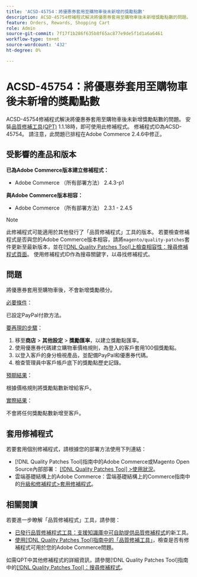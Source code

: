 ```yaml
---
title: 'ACSD-45754：將優惠券套用至購物車後未新增的獎勵點數'
description: ACSD-45754修補程式解決將優惠券套用至購物車後未新增獎勵點數的問題。 安裝[Quality Patches Tool (QPT)](https://experienceleague.adobe.com/en/docs/commerce-knowledge-base/kb/announcements/commerce-announcements/magento-quality-patches-released-new-tool-to-self-serve-quality-patches) 1.1.18後，即可使用此修補程式。 修補程式ID為ACSD-45754。 請注意，此問題已排程在Adobe Commerce 2.4.6中修正。
feature: Orders, Rewards, Shopping Cart
role: Admin
source-git-commit: 7f17f1b286f635b8f65ac877e9de5f1d1a6a6461
workflow-type: tm+mt
source-wordcount: '432'
ht-degree: 0%

---
```


# ACSD-45754：將優惠券套用至購物車後未新增的獎勵點數

ACSD-45754修補程式解決將優惠券套用至購物車後未新增獎勵點數的問題。 安裝[品質修補工具(QPT)](https://experienceleague.adobe.com/en/docs/commerce-knowledge-base/kb/announcements/commerce-announcements/magento-quality-patches-released-new-tool-to-self-serve-quality-patches) 1.1.18時，即可使用此修補程式。 修補程式ID為ACSD-45754。 請注意，此問題已排程在Adobe Commerce 2.4.6中修正。

## 受影響的產品和版本

**已為Adobe Commerce版本建立修補程式：**

* Adobe Commerce （所有部署方法） 2.4.3-p1

**與Adobe Commerce版本相容：**

* Adobe Commerce （所有部署方法） 2.3.1 - 2.4.5

>[!NOTE]
>
>此修補程式可能適用於其他發行了「品質修補程式」工具的版本。 若要檢查修補程式是否與您的Adobe Commerce版本相容，請將`magento/quality-patches`套件更新至最新版本，並在[[!DNL Quality Patches Tool]上檢查相容性：搜尋修補程式頁面](https://experienceleague.adobe.com/en/docs/commerce-knowledge-base/kb/announcements/commerce-announcements/magento-quality-patches-released-new-tool-to-self-serve-quality-patches)。 使用修補程式ID作為搜尋關鍵字，以尋找修補程式。

## 問題

將優惠券套用至購物車後，不會新增獎勵積分。

<u>必要條件</u>：

已設定PayPal付款方法。

<u>要再現的步驟</u>：

1. 移至&#x200B;**商店** > **其他設定** > **獎勵匯率**，以建立獎勵點匯率。
1. 使用優惠券代碼建立購物車價格規則，為登入的客戶套用100個獎勵點。
1. 以登入客戶的身分檢視產品，並配備PayPal和優惠券代碼。
1. 檢查管理員中客戶帳戶底下的獎勵點歷史記錄。

<u>預期結果</u>：

根據價格規則將獎勵點數新增給客戶。

<u>實際結果</u>：

不會將任何獎勵點數新增至客戶。

## 套用修補程式

若要套用個別修補程式，請根據您的部署方法使用下列連結：

* [!DNL Quality Patches Tool]指南中的Adobe Commerce或Magento Open Source內部部署： [[!DNL Quality Patches Tool] >使用狀況](/help/tools/quality-patches-tool/usage.md)。
* 雲端基礎結構上的Adobe Commerce：雲端基礎結構上的Commerce指南中的[升級和修補程式>套用修補程式](https://experienceleague.adobe.com/docs/commerce-cloud-service/user-guide/develop/upgrade/apply-patches.html)。

## 相關閱讀

若要進一步瞭解「品質修補程式」工具，請參閱：

* [已發行品質修補程式工具：支援知識庫中可自助提供品質修補程式](https://experienceleague.adobe.com/en/docs/commerce-knowledge-base/kb/announcements/commerce-announcements/magento-quality-patches-released-new-tool-to-self-serve-quality-patches)的新工具。
* [使用[!DNL Quality Patches Tool]指南中的「品質修補工具」](/help/tools/quality-patches-tool/patches-available-in-qpt/check-patch-for-magento-issue-with-magento-quality-patches.md)，檢查是否有修補程式可用於您的Adobe Commerce問題。

如需QPT中其他修補程式的詳細資訊，請參閱[!DNL Quality Patches Tool]指南中的[[!DNL Quality Patches Tool]：搜尋修補程式](https://experienceleague.adobe.com/tools/commerce-quality-patches/index.html)。
